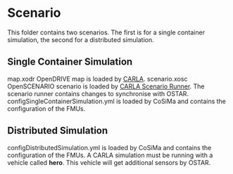# Scenario

This folder contains two scenarios. The first is for a single container simulation, the second for a distributed simulation.

## Single Container Simulation

map.xodr OpenDRIVE map is loaded by [CARLA](https://github.com/carla-simulator/carla).
scenario.xosc OpenSCENARIO scenario is loaded by [CARLA Scenario Runner](https://github.com/carla-simulator/scenario_runner).
The scenario runner contains changes to synchronise with OSTAR.
configSingleContainerSimulation.yml is loaded by CoSiMa and contains the configuration of the FMUs.

## Distributed Simulation

configDistributedSimulation.yml is loaded by CoSiMa and contains the configuration of the FMUs.
A CARLA simulation must be running with a vehicle called **hero**.
This vehicle will get additional sensors by OSTAR.
